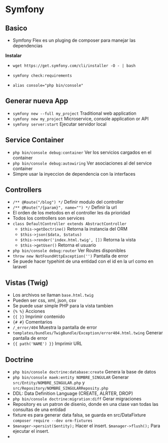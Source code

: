 # Symfony

## Basico
- Symfony Flex es un pluging de composer para manejar las dependencias

**Instalar** 
- `wget https://get.symfony.com/cli/installer -O - | bash`
- `symfony check:requirements`

- `alias console="php bin/console"`
 
## Generar nueva App
- `symfony new --full my_project` Traditional web application
- `symfony new my_project` Microservice, console application or API
- `symfony server:start` Ejecutar servidor local

## Service Container
- `php bin/console debug:container` Ver los servicios cargados en el container  
- `php bin/console debug:autowiring` Ver asociaciones al del service container
- Simpre usar la inyeccion de dependencia con la interfaces

## Controllers
- `/** @Route("/blog") */` Definir modulo del controller
- `/** @Route("/{param}", name="") */` Definir la url
- El orden de los metodos en el controller les da prioridad
- Todos los controllers son services
- `class DefaultController extends AbstractController` 
    - `$this->getDoctrine()` Retorna la instancia del ORM
    - `$this->json($data, $status)`
    - `$this->render('index.html.twig', [])` Retorna la vista
    - `$this->getUser()` Retorna el usuario
- `php bin/console debug:router` Ver Routes disponibles
- `throw new NotFoundHttpException('')` Pantalla de error
- Se puede hacer typehint de una entidad con el id en la url como en laravel

## Vistas (Twig)
- Los archivos se llaman `base.html.twig`
- Pueden ser css, xml, json, csv
- Se puede usar simple PHP para la vista tambien
- `{% %}` Acciones
- `{{ }}` Imprimir contenido
- `{# #}` Comentarios
- `/_error/404` Muestra la pantalla de error
- `templates/bundles/TwigBundle/Exception/error404.html.twing` Generar pantalla de error
- `{{ path('NAME') }}` Imprimir URL

## Doctrine
- `php bin/console doctrine:database:create` Genera la base de datos
- `php bin/console maek:entity NOMBRE_SINGULAR` Generar `src/Entity/NOMBRE_SINGULAR.php` y `src/Repository/NOMBRE_SINGULARReposity.php`
- DDL: Data Definition Language (CREATE, ALRTER, DROP)
- `php bin/console doctrine:migration:diff` Gerar migraciones
- Repository es un patron de disenio, donde en una clase van todas las consultas de una entidad
- fixture es para generar data falsa, se guarda en src/DataFixture `composer require --dev orm-fixtures`
- `$manager->persist($entity);` Hacer el insert. `$manager->flush();` Para ejecutar el insert.
- 